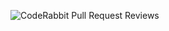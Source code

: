 ![CodeRabbit Pull Request Reviews](https://img.shields.io/coderabbit/prs/github/samiciber/Orange-Envios-App?utm_source=oss&utm_medium=github&utm_campaign=samiciber%2FOrange-Envios-App&labelColor=171717&color=FF570A&link=https%3A%2F%2Fcoderabbit.ai&label=CodeRabbit+Reviews)
